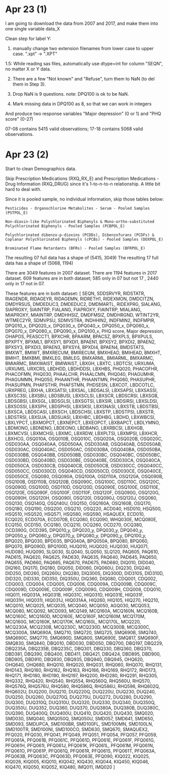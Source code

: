 # Apr 23 (1)

I am going to download the data from 2007 and 2017, and make them into one single variable data_X

Clean step for label Y:

1. manually change two extension filenames from lower case to upper case. ".xpt" -> ".XPT"

1.5: While reading sas files, automatically use dtype=int for column "SEQN", no matter X or Y data.

2. There are a few "Not known" and "Refuse", turn them to NaN (to del them in Step 3).

3. Drop NaN is 9 questions. note: DPQ100 is ok to be NaN.

4. Mark missing data in DPQ100 as 8, so that we can work in integers

And produce two response variables "Major depression" (0 or 1) and "PHQ score" (0-27)

07-08 contains 5415 valid observations;
17-18 contains 5068 valid observations.

# Apr 23 (2)

Start to clean Demographics data.

Skip Prescription Medications (RXQ_RX_E) and Prescription Medications - Drug Information (RXQ_DRUG) since it's 1-to-n-to-n relationship. A little bit hard to deal with.

Since it is pooled sample, no individual information, skip those tables below:

    Pesticides - Organochlorine Metabolites - Serum - Pooled Samples (PSTPOL_E)

    Non-dioxin-like Polychlorinated Biphenyls & Mono-ortho-substituted Polychlorinated Biphenyls - Pooled Samples (PCBPOL_E)

    Polychlorinated dibenzo-p-dioxins (PCDDs), Dibenzofurans (PCDFs) & Coplanar Polychlorinated Biphenyls (cPCBs) - Pooled Samples (DOXPOL_E)

    Brominated Flame Retardants (BFRs) - Pooled Samples (BFRPOL_E)

The resulting 07 full data has a shape of (5415, 3049)
The resulting 17 full data has a shape of (5068, 1194)

There are 3049 features in 2007 dataset.
There are 1194 features in 2017 dataset.
609 features are in both dataset; 585 only in 07 but not 17 , 2440 only in 17 not in 07.

These features are in both dataset:
[ SEQN, SDDSRVYR, RIDSTATR, RIAGENDR, RIDAGEYR, RIDAGEMN, RIDRETH1, RIDEXMON, DMDCITZN, DMDYRSUS, DMDEDUC3, DMDEDUC2, DMDMARTL, RIDEXPRG, SIALANG, SIAPROXY, SIAINTRP, FIALANG, FIAPROXY, FIAINTRP, MIALANG, MIAPROXY, MIAINTRP, DMDHHSIZ, DMDFMSIZ, DMDHRGND, WTINT2YR, WTMEC2YR, SDMVPSU, SDMVSTRA, INDHHIN2, INDFMIN2, INDFMPIR, DPQ010_x, DPQ020_x, DPQ030_x, DPQ040_x, DPQ050_x, DPQ060_x, DPQ070_x, DPQ080_x, DPQ090_x, DPQ100_x, PHQ score, Major depression, OHAPOS, PEASCCT1, BPXCHR, BPAARM, BPACSZ, BPXPLS, BPXPULS, BPXPTY, BPXML1, BPXSY1, BPXDI1, BPAEN1, BPXSY2, BPXDI2, BPAEN2, BPXSY3, BPXDI3, BPAEN3, BPXSY4, BPXDI4, BPAEN4, BMDSTATS, BMXWT, BMIWT, BMXRECUM, BMIRECUM, BMXHEAD, BMIHEAD, BMXHT, BMIHT, BMXBMI, BMXLEG, BMILEG, BMXARML, BMIARML, BMXARMC, BMIARMC, BMXWAIST, BMIWAIST, LBXGH, LBXTC, LBDTCSI, URXUMA, URXUMS, URXCRS, LBDHDD, LBDHDDSI, LBXHBS, PHQ020, PHACOFHR, PHACOFMN, PHQ030, PHAALCHR, PHAALCMN, PHQ040, PHAGUMHR, PHAGUMMN, PHQ050, PHAANTHR, PHAANTMN, PHQ060, PHASUPHR, PHASUPMN, PHAFSTHR, PHAFSTMN, PHDSESN, LBXCOT, LBDCOTLC, URXPREG, LBXHA, LBXSATSI, LBXSAL, LBDSALSI, LBXSAPSI, LBXSASSI, LBXSC3SI, LBXSBU, LBDSBUSI, LBXSCLSI, LBXSCR, LBDSCRSI, LBXSGB, LBDSGBSI, LBXSGL, LBDSGLSI, LBXSGTSI, LBXSIR, LBDSIRSI, LBXSLDSI, LBXSOSSI, LBXSPH, LBDSPHSI, LBXSKSI, LBXSNASI, LBXSTB, LBDSTBSI, LBXSCA, LBDSCASI, LBXSCH, LBDSCHSI, LBXSTP, LBDSTPSI, LBXSTR, LBDSTRSI, LBXSUA, LBDSUASI, LBXHBC, LBDHBG, LBDHD, LBXWBCSI, LBXLYPCT, LBXMOPCT, LBXNEPCT, LBXEOPCT, LBXBAPCT, LBDLYMNO, LBDMONO, LBDNENO, LBDEONO, LBDBANO, LBXRBCSI, LBXHGB, LBXMCVSI, LBXMCHSI, LBXMC, LBXRDW, LBXPLTSI, LBXMPSI, LBXHCR, LBXHCG, OSQ010A, OSQ010B, OSQ010C, OSQ020A, OSQ020B, OSQ020C, OSD030AA, OSQ040AA, OSD050AA, OSD030AB, OSQ040AB, OSD050AB, OSD030AC, OSQ040AC, OSD050AC, OSD030BA, OSQ040BA, OSD050BA, OSD030BB, OSQ040BB, OSD050BB, OSD030BC, OSQ040BC, OSD050BC, OSD030BD, OSQ040BD, OSD030BE, OSQ040BE, OSD030CA, OSQ040CA, OSD050CA, OSD030CB, OSQ040CB, OSD050CB, OSD030CC, OSQ040CC, OSD050CC, OSD030CD, OSQ040CD, OSD050CD, OSD030CE, OSQ040CE, OSD050CE, OSQ080, OSQ090A, OSQ100A, OSD110A, OSQ120A, OSQ090B, OSQ100B, OSD110B, OSQ120B, OSQ090C, OSQ100C, OSD110C, OSQ120C, OSQ090D, OSQ100D, OSD110D, OSQ120D, OSQ090E, OSQ100E, OSD110E, OSQ120E, OSQ090F, OSQ100F, OSD110F, OSQ120F, OSQ090G, OSQ120G, OSQ090H, OSQ120H, OSQ090I, OSQ120I, OSQ090J, OSQ120J, OSQ060, OSQ130, OSQ140Q, OSQ140U, OSQ150, OSQ160A, OSQ160B, OSQ170, OSQ180, OSQ190, OSQ200, OSQ210, OSQ220, ACD040, HSD010, HSQ500, HSQ510, HSQ520, HSQ571, HSQ580, HSQ590, HSAQUEX, ECD010, ECQ020, ECD070A, ECD070B, ECQ080, ECQ090, WHQ030E, MCQ080E, ECQ150, OCD150, OCQ180, OCQ210, OCQ260, OCD270, OCQ380, OCD390G, OCD395, DPQ010_y, DPQ020_y, DPQ030_y, DPQ040_y, DPQ050_y, DPQ060_y, DPQ070_y, DPQ080_y, DPQ090_y, DPQ100_y, BPQ020, BPQ030, BPD035, BPQ040A, BPQ050A, BPQ080, BPQ060, BPQ070, BPQ090D, BPQ100D, HUQ010, HUQ020, HUQ030, HUQ071, HUD080, HUQ090, SLQ030, SLQ040, SLQ050, SLQ120, PAQ605, PAQ610, PAD615, PAQ620, PAQ625, PAD630, PAQ635, PAQ640, PAD645, PAQ650, PAQ655, PAD660, PAQ665, PAQ670, PAD675, PAD680, DIQ010, DID040, DIQ160, DIQ170, DIQ180, DIQ050, DID060, DIQ060U, DIQ230, DIQ240, DID250, DID260, DIQ260U, DIQ280, DIQ300S, DIQ300D, DID310S, DID310D, DID320, DID330, DID350, DIQ350U, DIQ360, DIQ080, CDQ001, CDQ002, CDQ003, CDQ004, CDQ005, CDQ006, CDQ009A, CDQ009B, CDQ009C, CDQ009D, CDQ009E, CDQ009F, CDQ009G, CDQ009H, CDQ008, CDQ010, HIQ011, HIQ031A, HIQ031B, HIQ031C, HIQ031D, HIQ031E, HIQ031F, HIQ031H, HIQ031I, HIQ031J, HIQ031AA, HIQ260, HIQ105, HIQ270, HIQ210, MCQ010, MCQ025, MCQ035, MCQ040, MCQ050, AGQ030, MCQ053, MCQ080, MCQ092, MCD093, MCQ149, MCQ160A, MCQ160N, MCQ160B, MCQ160C, MCQ160D, MCQ160E, MCQ160F, MCQ160M, MCQ170M, MCQ160G, MCQ160K, MCQ170K, MCQ160L, MCQ170L, MCQ220, MCQ230A, MCQ230B, MCQ230C, MCQ230D, MCQ300B, MCQ300C, MCQ300A, SMQ690A, SMQ710, SMQ720, SMQ725, SMQ690B, SMQ740, SMQ690C, SMQ770, SMQ690D, SMQ800, SMQ690E, SMQ817, SMQ690F, SMQ830, SMQ840, DBQ010, DBD030, DBD050, DBQ700, DBQ197, DBQ229, DBQ235A, DBQ235B, DBQ235C, DBQ301, DBQ330, DBQ360, DBQ370, DBD381, DBQ390, DBQ400, DBD411, DBQ421, DBQ424, DBD895, DBD900, DBD905, DBD910, DBQ930, DBQ935, DBQ940, DBQ945, OHQ620, OHQ640, OHQ680, RHQ010, RHQ020, RHQ031, RHQ060, RHQ070, RHQ131, RHD143, RHQ160, RHQ162, RHQ163, RHQ166, RHQ169, RHQ172, RHD173, RHQ171, RHD180, RHD190, RHQ197, RHQ200, RHD280, RHQ291, RHQ305, RHQ332, RHQ420, RHQ540, RHQ554, RHQ560Q, RHQ560U, RHQ570, RHQ576Q, RHQ576U, RHQ580, RHQ586Q, RHQ586U, RHQ596, RHQ602Q, RHQ602U, DUQ200, DUQ210, DUQ220Q, DUQ220U, DUQ230, DUQ240, DUQ250, DUQ260, DUQ270Q, DUQ270U, DUQ272, DUQ280, DUQ290, DUQ300, DUQ310Q, DUQ310U, DUQ320, DUQ330, DUQ340, DUQ350Q, DUQ350U, DUQ352, DUQ360, DUQ370, DUQ380A, DUQ380B, DUQ380C, DUQ390, DUQ400Q, DUQ400U, DUQ410, DUQ420, DUQ430, SMQ020, SMD030, SMQ040, SMQ050Q, SMQ050U, SMD057, SMD641, SMD650, SMD093, SMDUPCA, SMD100BR, SMD100FL, SMD100MN, SMD100LN, SMD100TR, SMD100NI, SMD100CO, SMD630, SMQ670, SMAQUEX2, PFQ020, PFQ030, PFQ041, PFQ049, PFQ051, PFQ054, PFQ057, PFQ059, PFQ061A, PFQ061B, PFQ061C, PFQ061D, PFQ061E, PFQ061F, PFQ061G, PFQ061H, PFQ061I, PFQ061J, PFQ061K, PFQ061L, PFQ061M, PFQ061N, PFQ061O, PFQ061P, PFQ061Q, PFQ061R, PFQ061S, PFQ061T, PFQ063A, PFQ063B, PFQ063C, PFQ063D, PFQ063E, PFQ090, KIQ022, KIQ025, KIQ026, KIQ005, KIQ010, KIQ042, KIQ430, KIQ044, KIQ450, KIQ046, KIQ470, KIQ050, KIQ052, KIQ480, IMQ011, IMQ020 ]